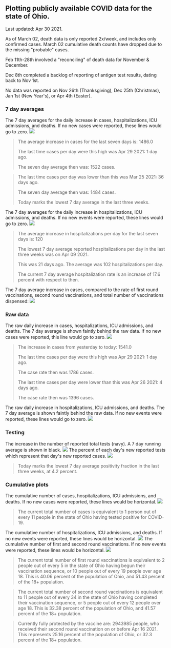 ## Plotting publicly available COVID data for the state of Ohio. 

Last updated: Apr 30 2021. 

As of March 02, death data is only reported 2x/week, and includes only confirmed cases. March 02 cumulative death counts have dropped due to the missing "probable" cases.

Feb 11th-28th involved a "reconciling" of death data for November & December.

Dec 8th completed a backlog of reporting of antigen test results, dating back to Nov 1st.

No data was reported on Nov 26th (Thanksgiving), Dec 25th (Christmas), Jan 1st (New Year's), or Apr 4th (Easter).
### 7 day averages
The 7 day averages for the daily increase in cases, hospitalizations, ICU admissions, and deaths. If no new cases were reported, these lines would go to zero.
![](7dayaverage_cases.png)

>The average increase in cases for the last seven days is: 1486.0
>
>The last time cases per day were this high was Apr 29 2021: 1 day ago.
>
>The seven day average then was: 1522 cases.

>
>The last time cases per day was lower than this was Mar 25 2021: 36 days ago.
>
>The seven day average then was: 1484 cases.
>
>Today marks the lowest 7 day average in the last three weeks.

The 7 day averages for the daily increase in hospitalizations, ICU admissions, and deaths. If no new events were reported, these lines would go to zero.
![](7dayaverage_hospital.png)

>The average increase in hospitalizations per day for the last seven days is: 120
>
>The lowest 7 day average reported hospitalizations per day in the last three weeks was on Apr 09 2021.
>
>This was 21 days ago. The average was 102 hospitalizations per day.
>
>The current 7 day average hospitalization rate is an increase of 17.6 percent with respect to then.

The 7 day average increase in cases, compared to the rate of first round vaccinations, second round vaccinations, and total number of vaccinations dispensed:
![](DailyVaccinationsCases.png)

### Raw data
The raw daily increase in cases, hospitalizations, ICU admissions, and deaths. The 7 day average is shown faintly behind the raw data. If no new cases were reported, this line would go to zero.
![](DailyCases.png)

>The increase in cases from yesterday to today: 1541.0 
>
>The last time cases per day were this high was Apr 29 2021: 1 day ago. 
>
>The case rate then was 1786 cases.
>
>The last time cases per day were lower than this was Apr 26 2021: 4 days ago. 
>
>The case rate then was 1396 cases.

The raw daily increase in hospitalizations, ICU admissions, and deaths. The 7 day average is shown faintly behind the raw data. If no new events were reported, these lines would go to zero.
![](DailyHospitalizations.png)

### Testing

The increase in the number of reported total tests (navy). A 7 day running average is shown in black.
![](DailyTests.png)
The percent of each day's new reported tests which represent that day's new reported cases.
![](percentpositive_tests.png)

>Today marks the lowest 7 day average positivity fraction in the last three weeks, at 4.2 percent.

### Cumulative plots
The cumulative number of cases, hospitalizations, ICU admissions, and deaths. If no new cases were reported, these lines would be horizontal.
![](Cases.png)

>The current total number of cases is equivalent to 1 person out of every 11 people in the state of Ohio having tested positive for COVID-19.

The cumulative number of hospitalizations, ICU admissions, and deaths. If no new events were reported, these lines would be horizontal.
![](Hospitalizations.png)
The cumulative number of first and second round vaccinations. If no new events were reported, these lines would be horizontal.
![](Vaccinations.png)

>The current total number of first round vaccinations is equivalent to 2 people out of every 5 in the state of Ohio having begun their vaccination sequence, or 10 people out of every 19 people over age 18.
 >This is 40.06 percent of the population of Ohio, and 51.43 percent of the 18+ population.

>The current total number of second round vaccinations is equivalent to 11 people out of every 34 in the state of Ohio having completed their vaccination sequence, or 5 people out of every 12 people over age 18. 
>This is 32.38 percent of the population of Ohio, and 41.57 percent of the 18+ population.

>Currently fully protected by the vaccine are: 2943985 people, who received their second round vaccination on or before Apr 16 2021.
>This represents 25.16 percent of the population of Ohio, or 32.3 percent of the 18+ population.

